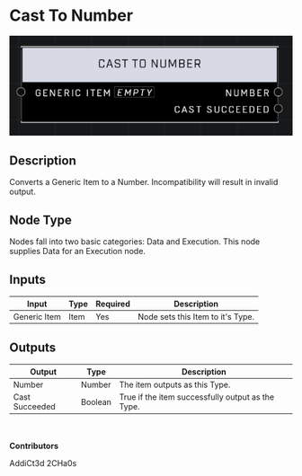 # Cast To Number
![](../../../.gitbook/assets/cast-to-number.png)
## Description
Converts a Generic Item to a Number. Incompatibility will result in invalid output.

## Node Type
Nodes fall into two basic categories: Data and Execution. This node supplies Data for an Execution node.

## Inputs
| Input | Type | Required | Description |
|------------------|------------------|----------|--------------------------------------------------------------|
| Generic Item | Item | Yes | Node sets this Item to it's Type. |

## Outputs
| Output | Type | Description |
|------------------|------------------|--------------------------------------------------------------|
| Number | Number | The item outputs as this Type. |
| Cast Succeeded | Boolean | True if the item successfully output as the Type. |

\
\
**Contributors**

AddiCt3d 2CHa0s